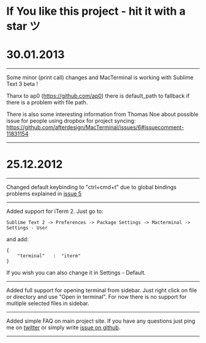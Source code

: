 # If You like this project - hit it with a star ツ

# 30.01.2013

---

Some minor (print call) changes and MacTerminal is working with Sublime Text 3 beta !

Thanx to ap0 (https://github.com/ap0) there is default_path to fallback if there is a problem with file path.

There is also some interesting information from Thomas Noe 
about possible issue for people using dropbox for project syncing:
https://github.com/afterdesign/MacTerminal/issues/6#issuecomment-11831154

---



# 25.12.2012

---

Changed default keybinding to "ctrl+cmd+t" due to global bindings problems 
explained in [issue 5](https://github.com/afterdesign/MacTerminal/issues/5)

---

Added support for iTerm 2. Just go to:
    
```
Sublime Text 2 -> Preferences -> Package Settings -> Macterminal -> Settings - User
```

and add:

```
{
    "terminal"   :  "iterm"
}
```
If you wish you can also change it in Settings - Default.

---

Added full support for opening terminal from sidebar. 
Just right click on file or directory and use "Open in terminal".
For now there is no support for multiple selected files in sidebar.

---

Added simple FAQ on main project site. If you have any questions just 
ping me on [twitter](http://twitter.com/afterdeign) or 
simply write [issue on github](https://github.com/afterdesign/MacTerminal/issues).

---
